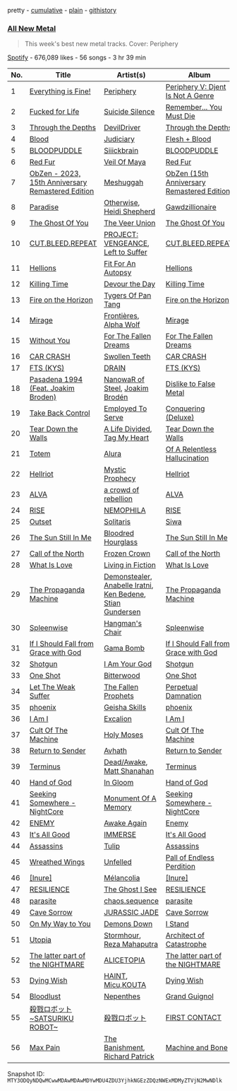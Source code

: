 pretty - [cumulative](/playlists/cumulative/37i9dQZF1DX5J7FIl4q56G.md) - [plain](/playlists/plain/37i9dQZF1DX5J7FIl4q56G) - [githistory](https://github.githistory.xyz/mackorone/spotify-playlist-archive/blob/main/playlists/plain/37i9dQZF1DX5J7FIl4q56G)

### [All New Metal](https://open.spotify.com/playlist/37i9dQZF1DX5J7FIl4q56G)

> This week's best new metal tracks\. Cover: Periphery

[Spotify](https://open.spotify.com/user/spotify) - 676,089 likes - 56 songs - 3 hr 39 min

| No. | Title | Artist(s) | Album | Length |
|---|---|---|---|---|
| 1 | [Everything is Fine!](https://open.spotify.com/track/2UIZAIaumpOMrd7YgeGdwW) | [Periphery](https://open.spotify.com/artist/6d24kC5fxHFOSEAmjQPPhc) | [Periphery V: Djent Is Not A Genre](https://open.spotify.com/album/1tChMZYXMGw9AcbxhDFtxB) | 5:07 |
| 2 | [Fucked for Life](https://open.spotify.com/track/2Ly86wAzT0zDAF7GvDj9Op) | [Suicide Silence](https://open.spotify.com/artist/6HZr7Fs2VfV1PYHIwo8Ylc) | [Remember..\. You Must Die](https://open.spotify.com/album/3mwVBK8eS1JkOoCs2fYiAr) | 3:53 |
| 3 | [Through the Depths](https://open.spotify.com/track/0W6BAkEfeRum8R0uAxrWyl) | [DevilDriver](https://open.spotify.com/artist/79el7mcHYhXYW3Zek21i0L) | [Through the Depths](https://open.spotify.com/album/4dcv6Y8XeX1PHRIUKedRBe) | 4:45 |
| 4 | [Blood](https://open.spotify.com/track/0gGrDRShWXLueiN2QOj2my) | [Judiciary](https://open.spotify.com/artist/1llYaLn43cLcbWg9M4t0Y3) | [Flesh + Blood](https://open.spotify.com/album/1XHZenZ4x1D7qHij5w84cC) | 2:00 |
| 5 | [BLOODPUDDLE](https://open.spotify.com/track/4cbmaakH3pHNNBn4oYhxgO) | [Siiickbrain](https://open.spotify.com/artist/1oPEr1Ci8sWOYj8SSh2VPE) | [BLOODPUDDLE](https://open.spotify.com/album/1ECcVLJb9ksKW15h4Slulo) | 1:54 |
| 6 | [Red Fur](https://open.spotify.com/track/1jj922BgyJexH19yoHd23L) | [Veil Of Maya](https://open.spotify.com/artist/2i7CQcVBh2K6uOR3CH09M1) | [Red Fur](https://open.spotify.com/album/0QouGNBQ8cnRBNBkKXrXgc) | 3:31 |
| 7 | [ObZen \- 2023, 15th Anniversary Remastered Edition](https://open.spotify.com/track/793kfIPUvMqqbpuG3xPxiH) | [Meshuggah](https://open.spotify.com/artist/3ggwAqZD3lyT2sbovlmfQY) | [ObZen \(15th Anniversary Remastered Edition\)](https://open.spotify.com/album/7FEtkDhMVgM7vD1rIrixB5) | 4:24 |
| 8 | [Paradise](https://open.spotify.com/track/7KEAVUTJE74vU76mKnxaSo) | [Otherwise](https://open.spotify.com/artist/1OVyBGCKn7vObVIVPXcmLa), [Heidi Shepherd](https://open.spotify.com/artist/7JATQ4iReEoimQFZPIjxF5) | [Gawdzillionaire](https://open.spotify.com/album/3XLrBPM5CFxXULuFuNwskK) | 3:20 |
| 9 | [The Ghost Of You](https://open.spotify.com/track/2jl13uamngIpwRkWydXXe2) | [The Veer Union](https://open.spotify.com/artist/2WQQRKpu2PMLsHSrUJmyCS) | [The Ghost Of You](https://open.spotify.com/album/0DkBUIdSb4759fw0ZR92SV) | 3:00 |
| 10 | [CUT.BLEED.REPEAT](https://open.spotify.com/track/7DECB48H9EToEwvpd0Cxf3) | [PROJECT: VENGEANCE](https://open.spotify.com/artist/7HcrrlXGMsiC4nteuArgi9), [Left to Suffer](https://open.spotify.com/artist/36d1uVy1ZuZWqfnsPxCUOk) | [CUT.BLEED.REPEAT](https://open.spotify.com/album/1R9xrOaKyMkGxBFD4fYYY8) | 3:34 |
| 11 | [Hellions](https://open.spotify.com/track/2ifhuqHixRseGujnENtfbl) | [Fit For An Autopsy](https://open.spotify.com/artist/0qJpY7K8p7g6sacvaGNt6i) | [Hellions](https://open.spotify.com/album/59J4vXs3evRbjxhtSBiztl) | 4:13 |
| 12 | [Killing Time](https://open.spotify.com/track/39QhtzlK774keK54IPXIm1) | [Devour the Day](https://open.spotify.com/artist/4olk2DDoPvzAJlJBonZFHk) | [Killing Time](https://open.spotify.com/album/0RbWuHb3eMKYAvZphmX7CP) | 2:56 |
| 13 | [Fire on the Horizon](https://open.spotify.com/track/6g0hb1oWsLm3uVNkGY3qPh) | [Tygers Of Pan Tang](https://open.spotify.com/artist/1MZ8NERIuOS610KBhr6yna) | [Fire on the Horizon](https://open.spotify.com/album/6TjXocLbKqNEpGqz81hmVc) | 3:25 |
| 14 | [Mirage](https://open.spotify.com/track/13R9cUXKesCf8nmeo0XBdQ) | [Frontières](https://open.spotify.com/artist/4LQCWMBhE1888kPXrl55Gc), [Alpha Wolf](https://open.spotify.com/artist/2tjnvrUmP46XNjFh9V0NGc) | [Mirage](https://open.spotify.com/album/2gMz4MBIwZXrv6SZTjHIKA) | 3:54 |
| 15 | [Without You](https://open.spotify.com/track/15aEKEhunlJ7YHCr3OVZk1) | [For The Fallen Dreams](https://open.spotify.com/artist/0rsHKddRhuze38fVL0egOY) | [For The Fallen Dreams](https://open.spotify.com/album/4y9W0lXMhC6ibCGgbMbuID) | 3:28 |
| 16 | [CAR CRASH](https://open.spotify.com/track/2moFfGOWLJantii71PNhKN) | [Swollen Teeth](https://open.spotify.com/artist/2Q4WmCXIG2ogJ0ZYC3K4LQ) | [CAR CRASH](https://open.spotify.com/album/30NIH5mQvx91bh2wlIaMS1) | 3:26 |
| 17 | [FTS \(KYS\)](https://open.spotify.com/track/5BsydUDVEjgyVv2IvKM16d) | [DRAIN](https://open.spotify.com/artist/7FAAkDlPg6pg0860CIDzmu) | [FTS \(KYS\)](https://open.spotify.com/album/1fc5o2ZknByvRcLlT2BYwy) | 2:19 |
| 18 | [Pasadena 1994 \(Feat\. Joakim Broden\)](https://open.spotify.com/track/65i7HQAWy3ZlSTEyWWFoPN) | [NanowaR of Steel](https://open.spotify.com/artist/7jw9vF1hFRp1k8dDRNRiC5), [Joakim Brodén](https://open.spotify.com/artist/2U2L1YxD0FCUkCdDfEbHm1) | [Dislike to False Metal](https://open.spotify.com/album/29UHZ8FbKbrh3MrIIujWFf) | 4:32 |
| 19 | [Take Back Control](https://open.spotify.com/track/23dY6wUSyEHYUqeUBL0ROJ) | [Employed To Serve](https://open.spotify.com/artist/58d50jBQXhOetEGuSBgu64) | [Conquering \(Deluxe\)](https://open.spotify.com/album/7elmT46vGsxfDJ9vd7O1dC) | 3:09 |
| 20 | [Tear Down the Walls](https://open.spotify.com/track/4Io9l4W0NMGNCgrDAwYQ2u) | [A Life Divided](https://open.spotify.com/artist/4wHdIaTVUorMdBaQlaVI9C), [Tag My Heart](https://open.spotify.com/artist/78BVUF7ycByg3XSVE8lacM) | [Tear Down the Walls](https://open.spotify.com/album/09nPHvQzV4qZwYBbtvS2tK) | 4:33 |
| 21 | [Totem](https://open.spotify.com/track/17QpRG4jbI4YvcEwi35ECf) | [Alura](https://open.spotify.com/artist/4GwL7jI69iqjXPZcezJpI7) | [Of A Relentless Hallucination](https://open.spotify.com/album/2sUXx9vvzh6r0Uf0a9Dyi7) | 4:46 |
| 22 | [Hellriot](https://open.spotify.com/track/4dtQrZhdMCXCAEitYZKCCK) | [Mystic Prophecy](https://open.spotify.com/artist/5kUzPpkPyNpxRYd66c8nYG) | [Hellriot](https://open.spotify.com/album/6gTOqS3L2oIm0pgkKmk70F) | 3:21 |
| 23 | [ALVA](https://open.spotify.com/track/1WsN1q1NTWYEJbw81KWsws) | [a crowd of rebellion](https://open.spotify.com/artist/3gy7nxZ3l2Q0Xz9sXAXrVX) | [ALVA](https://open.spotify.com/album/14gl92ZGLwr2pEJvhsMenp) | 4:00 |
| 24 | [RISE](https://open.spotify.com/track/7IOWVbArUAldsxLamaQt8R) | [NEMOPHILA](https://open.spotify.com/artist/1ijXMkMWUj8mJrW2SnIvpp) | [RISE](https://open.spotify.com/album/6aigT9ZhKsG8bBVEx75JzH) | 3:21 |
| 25 | [Outset](https://open.spotify.com/track/6CQojH7ypPnDzTmQqpZF4q) | [Solitaris](https://open.spotify.com/artist/3FsxQTz4NBLf2ABqDIghzM) | [Siwa](https://open.spotify.com/album/1gzemnp5YPNIugGVdYr3zI) | 2:08 |
| 26 | [The Sun Still In Me](https://open.spotify.com/track/1DSZ88T235UOUaPpeYPioH) | [Bloodred Hourglass](https://open.spotify.com/artist/5LDGgIxaWuRV4KlY6oob6b) | [The Sun Still In Me](https://open.spotify.com/album/7gAhddndjiNC2XI0Hit7Av) | 4:24 |
| 27 | [Call of the North](https://open.spotify.com/track/1xXDBblDaKJhbuFg7Z1QTI) | [Frozen Crown](https://open.spotify.com/artist/6hbGneO1qRnmz6xflK4n8E) | [Call of the North](https://open.spotify.com/album/0sZnsZKXYQNSNfFhzfqRwP) | 6:24 |
| 28 | [What Is Love](https://open.spotify.com/track/4KxWdq5l5UEyZWo3mDmu3P) | [Living in Fiction](https://open.spotify.com/artist/1AQHAqCjfAC3iitV5bd3ET) | [What Is Love](https://open.spotify.com/album/788Lb6S6uVEazT9d4qBxYQ) | 4:05 |
| 29 | [The Propaganda Machine](https://open.spotify.com/track/6PIVnSNTAXNEF4AJoaHkL0) | [Demonstealer](https://open.spotify.com/artist/7A6AxHa4xv84XTYZVnVxUd), [Anabelle Iratni](https://open.spotify.com/artist/44hl46lOwYwNLIQHUJhj7f), [Ken Bedene](https://open.spotify.com/artist/20lnQx4UGY6vmkJL8hAV0H), [Stian Gundersen](https://open.spotify.com/artist/21hbtsySyHvyWcLz0bpQWc) | [The Propaganda Machine](https://open.spotify.com/album/6Mqek10yZxDQafaW97iX7f) | 3:20 |
| 30 | [Spleenwise](https://open.spotify.com/track/4uSnsVNiulT8S4peOjPFaU) | [Hangman's Chair](https://open.spotify.com/artist/3jmqk617nnjalSiZUCaaBi) | [Spleenwise](https://open.spotify.com/album/28M9EcdnrCJffyUPu3CVIF) | 6:16 |
| 31 | [If I Should Fall from Grace with God](https://open.spotify.com/track/16BeHVr1cWL60nDmQ4pJM6) | [Gama Bomb](https://open.spotify.com/artist/7h0muodpQ1q5o3RajwownN) | [If I Should Fall from Grace with God](https://open.spotify.com/album/5k7602NgdpWLrIvw27SzeD) | 1:49 |
| 32 | [Shotgun](https://open.spotify.com/track/6EUEqBRATQps54MEvgpGAt) | [I Am Your God](https://open.spotify.com/artist/5jmZYC9vzvvJnN0QHExUsn) | [Shotgun](https://open.spotify.com/album/5hfBgdxrQVv2wnhQgy92oc) | 3:11 |
| 33 | [One Shot](https://open.spotify.com/track/0IRL0HGFCkMR253ZTRuYjd) | [Bitterwood](https://open.spotify.com/artist/3s3MeH5JMG6o4ofQD1RMdS) | [One Shot](https://open.spotify.com/album/7zjQLinDFBxVITU5Y2XWfm) | 2:01 |
| 34 | [Let The Weak Suffer](https://open.spotify.com/track/4bpOnkovpNAaR1zGr7bsgX) | [The Fallen Prophets](https://open.spotify.com/artist/5ZW7xLlj4bsIfjvUpNGEcs) | [Perpetual Damnation](https://open.spotify.com/album/3lkeMAEiHtmc6zkgv4lwpG) | 4:56 |
| 35 | [phoenix](https://open.spotify.com/track/6GOJ2ghnoqjqe9QvOkaBOw) | [Geisha Skills](https://open.spotify.com/artist/7wnwYEulAmUkTcnu5qKSp2) | [phoenix](https://open.spotify.com/album/0Q2X68tXYReGqufgMsIcPS) | 3:32 |
| 36 | [I Am I](https://open.spotify.com/track/2gwYPWDJjTePOtl2kqevUN) | [Excalion](https://open.spotify.com/artist/72AisxxoPQu3Q0K5UgvQew) | [I Am I](https://open.spotify.com/album/5fxYOdsBjWyeEchLliKfBu) | 3:36 |
| 37 | [Cult Of The Machine](https://open.spotify.com/track/5iIxKVVNQGuLNv9ajhtRCn) | [Holy Moses](https://open.spotify.com/artist/7jcSmabVYrhiPf8mY1P0OV) | [Cult Of The Machine](https://open.spotify.com/album/3ogqHLUPYJlDmSjVWM67sJ) | 2:46 |
| 38 | [Return to Sender](https://open.spotify.com/track/68esj1yAcGHSMSQExxjqCy) | [Avhath](https://open.spotify.com/artist/18Oc9nuhdMhI1AHsciD1xu) | [Return to Sender](https://open.spotify.com/album/14qmoVI93O6PFrQ1mx2V1m) | 9:54 |
| 39 | [Terminus](https://open.spotify.com/track/31gvHb5DoSRdjJhB8WAjzH) | [Dead/Awake](https://open.spotify.com/artist/2Mtcd92iGg5ZXYaSUhZEQm), [Matt Shanahan](https://open.spotify.com/artist/7oxsQc3mnRqgibQd34yawX) | [Terminus](https://open.spotify.com/album/5pfW70ojML8lsZ8DibzFvy) | 3:03 |
| 40 | [Hand of God](https://open.spotify.com/track/1NleZ9hYH8OhvKgt9MQmju) | [In Gloom](https://open.spotify.com/artist/3jp1hk4EYTFMZfPD1Dn3A2) | [Hand of God](https://open.spotify.com/album/0h9rJ6oKSYNOkZ4hLbHNKW) | 3:32 |
| 41 | [Seeking Somewhere \- NightCore](https://open.spotify.com/track/1LtUh9KIdw9dwrslo3kyO5) | [Monument Of A Memory](https://open.spotify.com/artist/05c2505LW4Jc0MfEkrUjUZ) | [Seeking Somewhere \- NightCore](https://open.spotify.com/album/1loh2i3PlKM9JruM2k6GYY) | 3:07 |
| 42 | [ENEMY](https://open.spotify.com/track/4JrhCrAebUMio5LYgBB7kN) | [Awake Again](https://open.spotify.com/artist/2dwdtOjnNg7wIZoUpPjY5m) | [Enemy](https://open.spotify.com/album/6luG1OgTztTd63QusNzF8L) | 4:54 |
| 43 | [It's All Good](https://open.spotify.com/track/0nLxsOeah7rx9mUF1HXdGl) | [IMMERSE](https://open.spotify.com/artist/3S3vmLBBxnscJGPLeqVKQN) | [It's All Good](https://open.spotify.com/album/27pnVmFFGSvBlcIydmondD) | 3:13 |
| 44 | [Assassins](https://open.spotify.com/track/6qzdbXKJJyzI9bpPHE0j6v) | [Tulip](https://open.spotify.com/artist/520HRtk3c4y8WTKKywE4PY) | [Assassins](https://open.spotify.com/album/3bVLXwXg4kLyxKbtj84h70) | 4:10 |
| 45 | [Wreathed Wings](https://open.spotify.com/track/3dktpVuNFhWeWJp8dJLbVR) | [Unfelled](https://open.spotify.com/artist/7fDyzl539qx089z9DNX8LX) | [Pall of Endless Perdition](https://open.spotify.com/album/3Mqs2Juuay8LUzZfNtpzQR) | 4:08 |
| 46 | [\[Inure\]](https://open.spotify.com/track/17xAotsARyscPtNCQhFc4S) | [Mélancolia](https://open.spotify.com/artist/3bzpshnekzIT3Yxq1RPL3W) | [\[Inure\]](https://open.spotify.com/album/5kTfDp8ywzWanpy90eIQgW) | 5:26 |
| 47 | [RESILIENCE](https://open.spotify.com/track/5MIiuCat9tMYgj29L1NpLm) | [The Ghost I See](https://open.spotify.com/artist/0BU8Iy2OLbs7DW58v2qilT) | [RESILIENCE](https://open.spotify.com/album/3Xuj048ZfnEZ6UGiHyCr4A) | 3:24 |
| 48 | [parasite](https://open.spotify.com/track/0nDZ83b7fe8ZjVwYeV9kxi) | [chaos.sequence](https://open.spotify.com/artist/4cPdGo59Gr8tp1P9f7378s) | [parasite](https://open.spotify.com/album/2cVxZvZEPpFeKjUYeMYGdm) | 3:36 |
| 49 | [Cave Sorrow](https://open.spotify.com/track/3QMnvqAOz3bBls0e8y2cAK) | [JURASSIC JADE](https://open.spotify.com/artist/7ajuXopV2sXzN3lQYBujpV) | [Cave Sorrow](https://open.spotify.com/album/3KHdUoblJKNFi4BSa60K78) | 3:33 |
| 50 | [On My Way to You](https://open.spotify.com/track/3UIxIKtNVZfTQzZl0juJoH) | [Demons Down](https://open.spotify.com/artist/5vifTgPK4MtJn7EAKLFKBc) | [I Stand](https://open.spotify.com/album/1tml15fAtNu4Zz9n02IL4X) | 4:17 |
| 51 | [Utopia](https://open.spotify.com/track/1AFvLSeKhrdDwV0oHZg8oz) | [Stormhour](https://open.spotify.com/artist/31w55ba8QdQ2EwerXdlCrb), [Reza Mahaputra](https://open.spotify.com/artist/6yp6QV4VbMuV7zLsEGNLzf) | [Architect of Catastrophe](https://open.spotify.com/album/1ZFLMXAxEZ1s6Eop91fZoH) | 4:46 |
| 52 | [The latter part of the NIGHTMARE](https://open.spotify.com/track/10hDKVWtywh0zk911ZWcqW) | [ALICETOPIA](https://open.spotify.com/artist/54oejX9p1LoqoPTVt91Csb) | [The latter part of the NIGHTMARE](https://open.spotify.com/album/4sYU6K7owAD3sFX5yC5H0Y) | 4:09 |
| 53 | [Dying Wish](https://open.spotify.com/track/3Kg5QxG4cITu3z6p4rwmme) | [HAINT](https://open.spotify.com/artist/7ehl2qZI2yeqW1eXq4vNLw), [Micu,KOUTA](https://open.spotify.com/artist/7LYxXbmv3WKQLDgxVjErvj) | [Dying Wish](https://open.spotify.com/album/5LKS3cD1YDgfSkU8HMJNjv) | 3:52 |
| 54 | [Bloodlust](https://open.spotify.com/track/0zo39fOYbK8LqNyLVY14iJ) | [Nepenthes](https://open.spotify.com/artist/42dmpPZe3Q6QAsdpmEn8Us) | [Grand Guignol](https://open.spotify.com/album/3Qv8OOtUXCn0lQ1Y6HbiAH) | 6:48 |
| 55 | [殺戮ロボット\~SATSURIKU ROBOT\~](https://open.spotify.com/track/5nVAcKQMBdfFuF7pXKHZLJ) | [殺戮ロボット](https://open.spotify.com/artist/6ZUvcVBd5S99sIRXdDtLfJ) | [FIRST CONTACT](https://open.spotify.com/album/2EwEqHwwuws8sopjJx9fUP) | 4:18 |
| 56 | [Max Pain](https://open.spotify.com/track/3riUvve0yfRBi5VXJZE9UH) | [The Banishment](https://open.spotify.com/artist/2psxmd7FANk7sG8jodoOgr), [Richard Patrick](https://open.spotify.com/artist/0vWrIs2jBCcuQMEW3SvnSH) | [Machine and Bone](https://open.spotify.com/album/0XZyJHuQt1Tr707Mkk8PqW) | 3:48 |

Snapshot ID: `MTY3ODQyNDQwMCwwMDAwMDAwMDYwMDU4ZDU3YjhkNGEzZDQzNWExMDMyZTVjN2MwNDlk`
